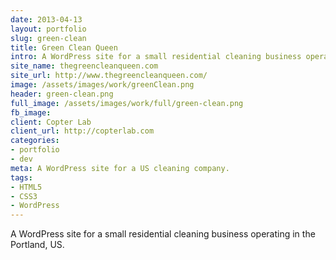 ```yaml
---
date: 2013-04-13
layout: portfolio
slug: green-clean
title: Green Clean Queen
intro: A WordPress site for a small residential cleaning business operating in the Portland, US.
site_name: thegreencleanqueen.com
site_url: http://www.thegreencleanqueen.com/
image: /assets/images/work/greenClean.png
header: green-clean.png
full_image: /assets/images/work/full/green-clean.png
fb_image:
client: Copter Lab
client_url: http://copterlab.com
categories:
- portfolio
- dev
meta: A WordPress site for a US cleaning company.
tags:
- HTML5
- CSS3
- WordPress
---
```


A WordPress site for a small residential cleaning business operating in the Portland, US.